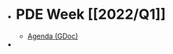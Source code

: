 - # PDE Week [[2022/Q1]]
	- [Agenda (GDoc)](https://docs.google.com/document/d/1bQNzdb107SdJ2kLRsMdGCnFZsad6WA7JaroT0K-37mk/edit#heading=h.mljmmepwzw52)
-